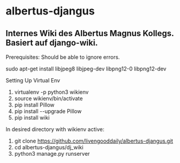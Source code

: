 # albertus-djangus
## Internes Wiki des Albertus Magnus Kollegs.  Basiert auf django-wiki.

Prerequisites: Should be able to ignore errors.

sudo apt-get install libjpeg8 libjpeg-dev libpng12-0 libpng12-dev

Setting Up Virtual Env
1. virtualenv -p python3 wikienv
2. source wikienv/bin/activate
3. pip install Pillow
4. pip install --upgrade Pillow
5. pip install wiki

In desired directory with wikienv active:
1. git clone https://github.com/livengooddaily/albertus-djangus.git
2. cd albertus-djangus/dj_wiki
3. python3 manage.py runserver
